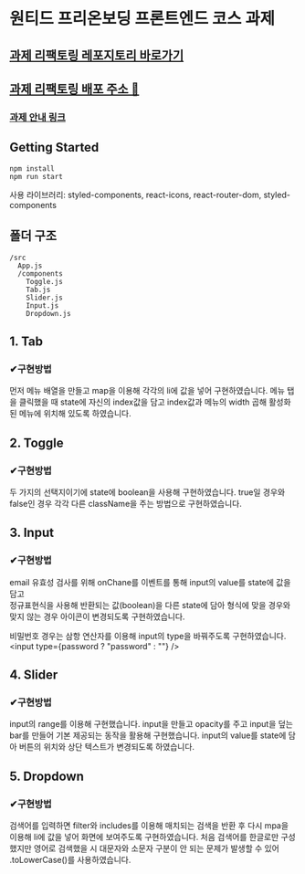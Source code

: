 # 원티드 프리온보딩 프론트엔드 코스 과제

## [과제 리팩토링 레포지토리 바로가기](https://github.com/hamkke/wanted_pre_onboarding_refactoring)

## [과제 리팩토링 배포 주소 🚀](https://strong-sunshineeeeeeeeeeeeee.netlify.app/)

### [과제 안내 링크](https://miriya.notion.site/ad592b834cbb4b28ab015bfbf2c337b0)
## Getting Started

```
npm install
npm run start
```
사용 라이브러리: styled-components, react-icons, react-router-dom, styled-components

## 폴더 구조

```
/src
  App.js
  /components
    Toggle.js
    Tab.js
    Slider.js
    Input.js
    Dropdown.js
```



## 1. Tab
### ✔구현방법 
먼저 메뉴 배열을 만들고 map을 이용해 각각의 li에 값을 넣어 구현하였습니다. 
메뉴 탭을 클릭했을 때 state에 자신의 index값을 담고 
index값과 메뉴의 width 곱해 활성화된 메뉴에 위치해 있도록 하였습니다.

## 2. Toggle
### ✔구현방법 
두 가지의 선택지이기에 state에 boolean을 사용해 구현하였습니다.
true일 경우와 false인 경우 각각 다른 className을 주는 방법으로 구현하였습니다.

## 3. Input
### ✔구현방법 
email 유효성 검사를 위해 onChane를 이벤트를 통해 input의 value를 state에 값을 담고  
정규표현식을 사용해 반환되는 값(boolean)을 다른 state에 담아 
형식에 맞을 경우와 맞지 않는 경우 아이콘이 변경되도록 구현하였습니다.

비밀번호 경우는 삼항 연산자를 이용해 input의 type을 바꿔주도록 구현하였습니다.
<input type={password ? "password" : ""} />

## 4. Slider
### ✔구현방법 
input의 range를 이용해 구현했습니다.
input을 만들고 opacity를 주고 input을 덮는 bar를 만들어 기본 제공되는 동작을 활용해 구현했습니다.
input의 value를 state에 담아 버튼의 위치와 상단 텍스트가 변경되도록 하였습니다.

## 5. Dropdown
### ✔구현방법 
검색어를 입력하면 filter와 includes를 이용해 매치되는 검색을 반환 후 
다시 mpa을 이용해 li에 값을 넣어 화면에 보여주도록 구현하였습니다.
처음 검색어를 한글로만 구성했지만 영어로 검색했을 시 
대문자와 소문자 구분이 안 되는 문제가 발생할 수 있어 .toLowerCase()를 사용하였습니다.
